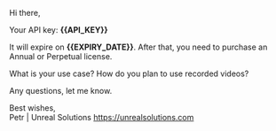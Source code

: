 Hi there,

Your API key: **{{API_KEY}}**

It will expire on **{{EXPIRY_DATE}}**. After that, you need to purchase an Annual or Perpetual license.

What is your use case? How do you plan to use recorded videos?

Any questions, let me know.

Best wishes,  
Petr | Unreal Solutions
https://unrealsolutions.com